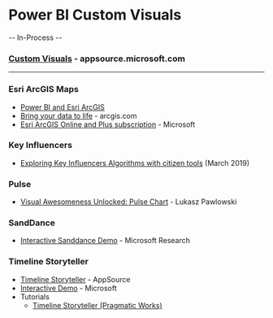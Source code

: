 # Power BI Custom Visuals

-- In-Process -- 

### [Custom Visuals](https://appsource.microsoft.com/en-us/marketplace/apps?product=power-bi-visuals) - appsource.microsoft.com
-----

### Esri ArcGIS Maps
* [Power BI and Esri ArcGIS](https://powerbi.microsoft.com/en-us/power-bi-esri-arcgis/)
* [Bring your data to life](https://doc.arcgis.com/en/maps-for-powerbi/) - arcgis.com
* [Esri ArcGIS Online and Plus subscription](https://powerbi.microsoft.com/en-us/blog/esri-arcgis-online-and-plus-organizational-purchase-now-available-for-arcgis-maps-for-power-bi/) - Microsoft


### Key Influencers
* [Exploring Key Influencers Algorithms with citizen tools](https://medium.com/@prickofdeath/exploring-key-influencers-algorithms-with-citizen-tools-850284d26dc6) (March 2019)

### Pulse
* [Visual Awesomeness Unlocked: Pulse Chart](https://powerbi.microsoft.com/de-de/blog/visual-awesomeness-unlocked-pulse-chart/) - Lukasz Pawlowski

### SandDance
* [Interactive Sanddance Demo](https://sanddance.azurewebsites.net) - Microsoft Research

### Timeline Storyteller
* [Timeline Storyteller](https://appsource.microsoft.com/en-us/product/power-bi-visuals/WA104381136) - AppSource
* [Interactive Demo](https://timelinestoryteller.com/app/) - Microsoft
* Tutorials
  * [Timeline Storyteller (Pragmatic Works)](https://blog.pragmaticworks.com/power-bi-custom-visuals-timeline-storyteller)
